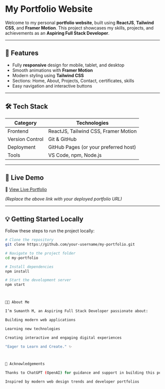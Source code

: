 # My Portfolio Website

Welcome to my personal **portfolio website**, built using **ReactJS**, **Tailwind CSS**, and **Framer Motion**. This project showcases my skills, projects, and achievements as an **Aspiring Full Stack Developer**.

---

## 🌟 Features

- Fully **responsive** design for mobile, tablet, and desktop
- Smooth animations with **Framer Motion**
- Modern styling using **Tailwind CSS**
- Sections: Home, About, Projects, Contact, certificates, skills
- Easy navigation and interactive buttons

---

## 🛠️ Tech Stack

| Category      | Technologies                          |
|---------------|---------------------------------------|
| Frontend      | ReactJS, Tailwind CSS, Framer Motion  |
| Version Control | Git & GitHub                         |
| Deployment    | GitHub Pages (or your preferred host) |
| Tools         | VS Code, npm, Node.js                  |

---

## 🚀 Live Demo

🔗 [View Live Portfolio](https://your-username.github.io/my-portfolio)  

*(Replace the above link with your deployed portfolio URL)*

---

## 💡 Getting Started Locally

Follow these steps to run the project locally:

```bash
# Clone the repository
git clone https://github.com/your-username/my-portfolio.git

# Navigate to the project folder
cd my-portfolio

# Install dependencies
npm install

# Start the development server
npm start



👨‍💼 About Me

I’m Sumanth M, an Aspiring Full Stack Developer passionate about:

Building modern web applications

Learning new technologies

Creating interactive and engaging digital experiences

"Eager to Learn and Create." ✨



💖 Acknowledgements

Thanks to ChatGPT (OpenAI) for guidance and support in building this portfolio

Inspired by modern web design trends and developer portfolios
